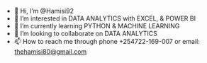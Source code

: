 - 👋 Hi, I’m @Hamisi92
- 👀 I’m interested in DATA ANALYTICS with EXCEL, & POWER BI
- 🌱 I’m currently learning PYTHON & MACHINE LEARNING
- 💞️ I’m looking to collaborate on DATA ANALYTICS 
- 📫 How to reach me through phone +254722-169-007 or email: thehamisi80@gmail.com

<!---
Hamisi92/Hamisi92 is a ✨ special ✨ repository because its `README.md` (this file) appears on your GitHub profile.
You can click the Preview link to take a look at your changes.
--->
